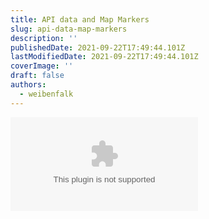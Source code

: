 ```yaml
---
title: API data and Map Markers
slug: api-data-map-markers
description: ''
publishedDate: 2021-09-22T17:49:44.101Z
lastModifiedDate: 2021-09-22T17:49:44.101Z
coverImage: ''
draft: false
authors:
  - weibenfalk
---
```


<Embed
  type="youtube"
  url="https://youtu.be/I9F-CMiKOz4?t=1157"
  title="API data and Map Markers"
/>
